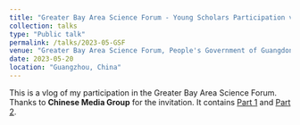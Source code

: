 ```yaml
---
title: "Greater Bay Area Science Forum - Young Scholars Participation vlog"
collection: talks
type: "Public talk"
permalink: /talks/2023-05-GSF
venue: "Greater Bay Area Science Forum, People's Government of Guangdong Province"
date: 2023-05-20
location: "Guangzhou, China"
---
```


This is a vlog of my participation in the Greater Bay Area Science Forum. Thanks to **Chinese Media Group** for the invitation. It contains [Part 1](https://content-static.cctvnews.cctv.com/snow-book/video.html?item_id=16388518615070371502&toc_style_id=video_default&share_to=wechat&track_id=7e0eae0f-7474-427b-af31-7cd0680e06e7) and [Part 2](https://content-static.cctvnews.cctv.com/snow-book/video.html?item_id=940043906949408370&toc_style_id=video_default&share_to=wechat&track_id=f2ab99b9-22ea-4254-8f5f-261c34a88ef3).

